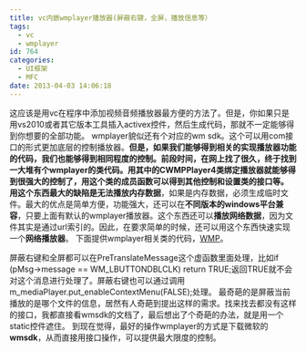```yaml
---
title: vc内嵌wmplayer播放器(屏蔽右键，全屏，播放信息等）
tags:
  - vc
  - wmplayer
id: 764
categories:
  - UI框架
  - MFC
date: 2013-04-03 14:06:18
---
```


这应该是用vc在程序中添加视频音频播放器最方便的方法了。但是，你如果只是用vs2010或者其它版本工具插入activex控件，然后生成代码，那就不一定能够得到你想要的全部功能。
wmplayer貌似还有个对应的wm sdk。这个可以用com接口的形式更加底层的控制播放器。**但是，如果我们能够得到相关的实现播放器功能的代码，我们也能够得到相同程度的控制。**前段时间，在网上找了很久，终于找到一大堆有个wmplayer的类代码。用其中的CWMPPlayer4类绑定播放器就能够得到很强大的控制了，用这个类的成员函数可以得到其他控制和设置类的接口等。
用这个东西最大的缺陷是**无法播放内存数据**，如果是内存数据，必须生成临时文件。最大的优点是简单方便，功能强大，还可以在**不同版本的windows平台兼容**，只要上面有默认的wmplayer播放器。这个东西还可以**播放网络数据**，因为文件其实是通过url索引的。因此，在要求简单的时候，还可以用这个东西快速实现一个**网络播放器**。
下面提供wmplayer相关类的代码，[WMP](https://pan.baidu.com/s/1cunwJW)。

屏蔽右键和全屏都可以在PreTranslateMessage这个虚函数里面处理，比如if (pMsg->message == WM_LBUTTONDBLCLK)
return TRUE;返回TRUE就不会对这个消息进行处理了。屏蔽右键也可以通过调用m_mediaPlayer.put_enableContextMenu(FALSE);处理。
最奇葩的是屏蔽当前播放的是哪个文件的信息，居然有人奇葩到提出这样的需求。找来找去都没有这样的接口，我都直接看wmsdk的文档了，最后想出了个奇葩的办法，就是用一个static控件遮住。
到现在觉得，最好的操作wmplayer的方式是下载微软的**wmsdk**，从而直接用接口操作，可以提供最大限度的控制。